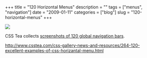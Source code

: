 +++
title = "120 Horizontal Menus"
description = ""
tags = ["menus", "navigation"]
date = "2009-01-11"
categories = ["blog"]
slug = "120-horizontal-menus"
+++



  <div class="notebook-screenshot"><a href="http://www.csstea.com/css-gallery-news-and-resources/264-120-excellent-examples-of-css-horizantal-menu.html"><img src="http://media.konigi.com/bluga/wt496a08ffbdaa3.jpg"/></a></div><p>CSS Tea collects <a href="http://www.csstea.com/css-gallery-news-and-resources/264-120-excellent-examples-of-css-horizantal-menu.html">screenshots of 120 global navigation bars</a>.</p>
    
  <a href="http://www.csstea.com/css-gallery-news-and-resources/264-120-excellent-examples-of-css-horizantal-menu.html">http://www.csstea.com/css-gallery-news-and-resources/264-120-excellent-examples-of-css-horizantal-menu.html</a>
